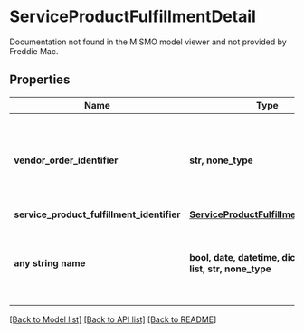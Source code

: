 # ServiceProductFulfillmentDetail

Documentation not found in the MISMO model viewer and not provided by Freddie Mac.

## Properties
Name | Type | Description | Notes
------------ | ------------- | ------------- | -------------
**vendor_order_identifier** | **str, none_type** | A string that uniquely identifies a type of order Verification of Asset. | 
**service_product_fulfillment_identifier** | [**ServiceProductFulfillmentIdentifier**](ServiceProductFulfillmentIdentifier.md) |  | 
**any string name** | **bool, date, datetime, dict, float, int, list, str, none_type** | any string name can be used but the value must be the correct type | [optional]

[[Back to Model list]](../README.md#documentation-for-models) [[Back to API list]](../README.md#documentation-for-api-endpoints) [[Back to README]](../README.md)


